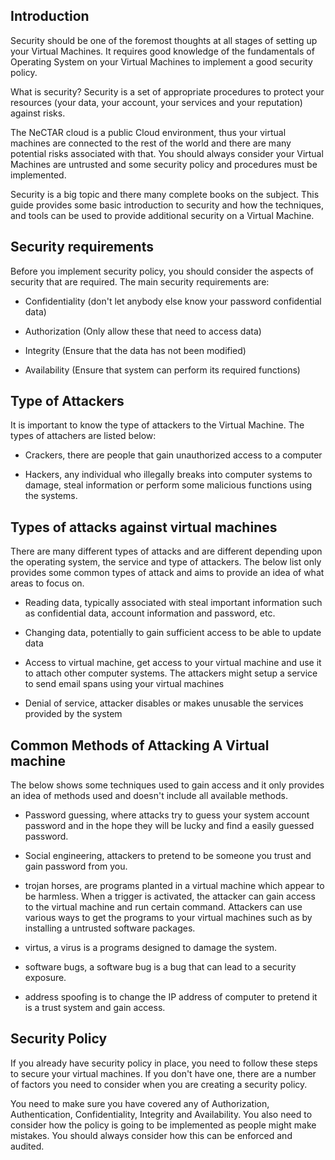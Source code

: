 ## Introduction

Security should be one of the foremost thoughts at all stages of setting up your
Virtual Machines. It requires good knowledge of the fundamentals of Operating
System on your Virtual Machines to implement a good security policy.

What is security?  Security is a set of appropriate procedures to protect your
resources (your data, your account, your services and your reputation) against
risks.

The NeCTAR cloud is a public Cloud environment, thus your virtual machines are
connected to the rest of the world and there are many potential risks associated
with that. You should always consider your Virtual Machines are untrusted and
some security policy and procedures must be implemented.

Security is a big topic and there many complete books on the subject. This
guide provides some basic introduction to security and how the techniques, and
tools can be used to provide additional security on a Virtual Machine.

## Security requirements

Before you implement security policy, you should consider the aspects of
security that are required. The main security requirements are: 

- Confidentiality (don't let anybody else know your password confidential data)

- Authorization (Only allow these that need to access data)

- Integrity (Ensure that the data has not been modified)

- Availability (Ensure that system can perform its required functions)

## Type of Attackers

It is important to know the type of attackers to the Virtual Machine. The types
of attachers are listed below:

- Crackers, there are people that gain unauthorized access to a computer

- Hackers, any individual who illegally breaks into computer systems to damage, 
 steal information or perform some malicious functions using the systems.
 

## Types of attacks against virtual machines

There are many different types of attacks and are different depending upon the
operating system, the service and type of attackers. The below list only
provides some common types of attack and aims to provide an idea of what areas to
focus on.

- Reading data, typically associated with steal important information such as
confidential data, account information and password, etc.

- Changing data, potentially to gain sufficient access to be able to update data

- Access to virtual machine, get access to your virtual machine and use it to
 attach other computer systems. The attackers might setup a service to send email
 spans using your virtual machines

-  Denial of service, attacker disables or makes unusable the services provided
 by the system 

## Common Methods of Attacking A Virtual machine

The below shows some techniques used to gain access and it only provides an idea
of methods used and doesn't include all available methods.

- Password guessing, where attacks try to guess your system account password and
 in the hope they will be lucky and find a easily guessed password.

- Social engineering, attackers to pretend to be someone you trust and gain
 password from you.

- trojan horses, are programs planted in a virtual machine which appear to be
 harmless. When a trigger is activated, the attacker can gain access to the 
 virtual machine and run certain command. Attackers can use various ways to get
 the programs to your virtual machines such as by installing a untrusted software
 packages.

- virtus, a virus is a programs designed to damage the system.

- software bugs, a software bug is a bug that can lead to a security exposure.

- address spoofing is to change the IP address of computer to pretend it is a
trust system and gain access. 

## Security Policy

If you already have security policy in place, you need to follow these steps
to secure your virtual machines. If you don't have one, there are a number of
factors you need to consider when you are creating a security policy.

You need to make sure you have covered any of Authorization, Authentication,
Confidentiality, Integrity and Availability. You also need to consider how the
policy is going to be implemented as people might make mistakes. You should
always consider how this can be enforced and audited. 
